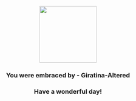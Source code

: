<p align="center">
    <img src="https://raw.githubusercontent.com/PokeAPI/sprites/master/sprites/pokemon/487.png" width="150" height="150">
</p>
<h3 align="center">You were embraced by - <b>Giratina-Altered</b></h3>
<h3 align="center">Have a wonderful day!</h3>
